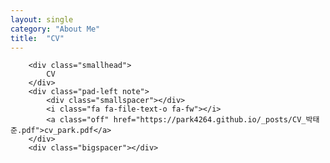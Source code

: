 ```yaml
---
layout: single
category: "About Me"
title:  "CV"
---
```


<div class="bigspacer"></div>

<div class="row">
	<div class="col-md-3">
		
		<div class="smallhead">
			CV
		</div>
		<div class="pad-left note">
			<div class="smallspacer"></div>
			<i class="fa fa-file-text-o fa-fw"></i>
			<a class="off" href="https://park4264.github.io/_posts/CV_박태준.pdf">cv_park.pdf</a>
		</div>
		<div class="bigspacer"></div>
